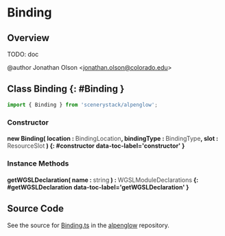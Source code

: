 # Binding

## Overview

TODO: doc

@author Jonathan Olson &lt;jonathan.olson@colorado.edu&gt;

## Class Binding {: #Binding }


```js
import { Binding } from 'scenerystack/alpenglow';
```
### Constructor

#### new Binding( location : <span style="font-weight: 400; opacity: 80%;">BindingLocation</span>, bindingType : <span style="font-weight: 400; opacity: 80%;">BindingType</span>, slot : <span style="font-weight: 400; opacity: 80%;">ResourceSlot</span> ) {: #constructor data-toc-label='constructor' }

### Instance Methods

#### getWGSLDeclaration( name : <span style="font-weight: 400; opacity: 80%;">string</span> ) : <span style="font-weight: 400; opacity: 80%;">WGSLModuleDeclarations</span> {: #getWGSLDeclaration data-toc-label='getWGSLDeclaration' }



## Source Code

See the source for [Binding.ts](https://github.com/phetsims/alpenglow/blob/main/js/webgpu/compute/Binding.ts) in the [alpenglow](https://github.com/phetsims/alpenglow) repository.
